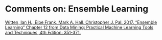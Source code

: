 # Comments on: Ensemble Learning
[Witten, Ian H., Eibe Frank, Mark A. Hall, Christopher J. Pal. 2017. “Ensemble Learning” Chapter 12 from Data Mining: Practical Machine Learning Tools and Techniques, 4th Edition: 351-371.](('https://canvas.uchicago.edu/courses/13021/files/1170195/download?wrap=1',))